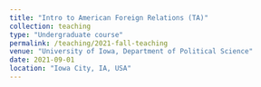 ```yaml
---
title: "Intro to American Foreign Relations (TA)"
collection: teaching
type: "Undergraduate course"
permalink: /teaching/2021-fall-teaching
venue: "University of Iowa, Department of Political Science"
date: 2021-09-01
location: "Iowa City, IA, USA"
---
```

